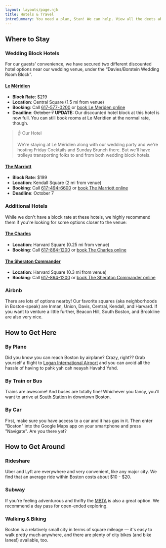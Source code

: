 ```yaml
---
layout: layouts/page.njk
title: Hotels & Travel
introSummary: You need a plan, Stan! We can help. View all the deets about the rest of the wedding weekend, where to stay, and how to get here.
---
```


## Where to Stay

### Wedding Block Hotels

For our guests' convenience, we have secured two different discounted hotel options near our wedding venue, under the “Davies/Borstein Wedding Room Block”.

#### [Le Méridien](https://goo.gl/maps/Bs52XamKjugYJxyU6)

* **Block Rate**: $219
* **Location**: Central Square (1.5 mi from venue)
* **Booking**: Call [617-577-0200](tel:6175770200) or [book Le Meriden online](https://www.marriott.com/events/start.mi?id=1647348171625&key=GRP)
* **Deadline**: ~~October 7~~ **UPDATE:** Our discounted hotel block at this hotel is now full. You can still book rooms at Le Meridien at the normal rate, though.

> ☝️ Our Hotel
>
> We're staying at Le Méridien along with our wedding party and we're hosting Friday Cocktails and Sunday Brunch there. But we'll have trolleys transporting folks to and from both wedding block hotels.

#### [The Marriott](https://goo.gl/maps/KJxcu23ywJZvkWKc7)

* **Block Rate**: $199
* **Location**: Kendall Square (2 mi from venue)
* **Booking**: Call [617-494-6600](tel:6174946600) or [book The Marriott online](https://www.marriott.com/events/start.mi?id=1648493727073&key=GRP)
* **Deadline**: October 7

### Additional Hotels

While we don't have a block rate at these hotels, we highly recommend them if you're looking for some options closer to the venue:

#### [The Charles](https://goo.gl/maps/5J8ue6nXNbjY6iUC6)

* **Location**: Harvard Square (0.25 mi from venue)
* **Booking**: Call [617-864-1200](tel:6178641200) or [book The Charles online](https://www.charleshotel.com/)

#### [The Sheraton Commander](https://goo.gl/maps/TGkQzReBFa7rtYEm8)

* **Location**: Harvard Square (0.3 mi from venue)
* **Booking**: Call [617-864-1200](tel:6178641200) or [book The Sheraton Commander online](https://www.marriott.com/en-us/hotels/boscs-sheraton-commander-hotel/overview/)

### Airbnb

There are lots of options nearby! Our favorite squares (aka neighborhoods in Boston-speak) are Inman, Union, Davis, Central, Kendall, and Harvard. If you want to venture a little further, Beacon Hill, South Boston, and Brookline are also very nice.

## How to Get Here

### By Plane

Did you know you can reach Boston by airplane? Crazy, right?? Grab yourself a flight to [Logan International Airport](http://www.massport.com/logan-airport/) and you can avoid all the hassle of having to pahk yah cah neayah Havahd Yahd.

### By Train or Bus

Trains are awesome! And buses are totally fine! Whichever you fancy, you'll want to arrive at [South Station](https://www.south-station.net/) in downtown Boston.

### By Car

First, make sure you have access to a car and it has gas in it. Then enter "Boston" into the Google Maps app on your smartphone and press "Navigate". Are you there yet?

## How to Get Around

### Rideshare

Uber and Lyft are everywhere and very convenient, like any major city. We find that an average ride within Boston costs about $10 - $20.

### Subway

If you're feeling adventurous and thrifty the [MBTA](https://www.mbta.com/schedules/subway) is also a great option. We recommend a day pass for open-ended exploring.

### Walking & Biking

Boston is a relatively small city in terms of square mileage — it's easy to walk pretty much anywhere, and there are plenty of city bikes (and bike lanes!) available, too.
